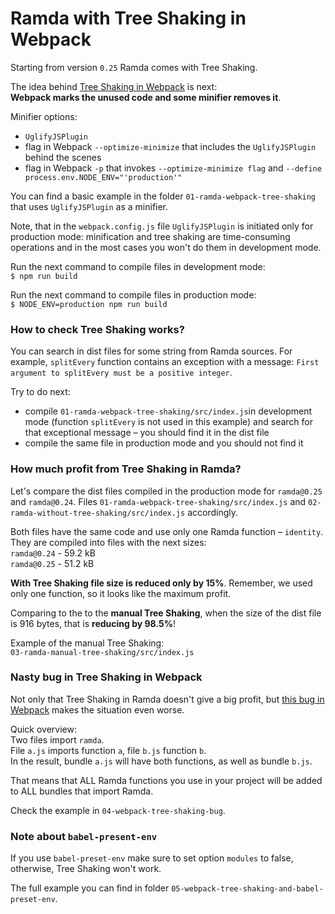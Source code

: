 # Ramda with Tree Shaking in Webpack

Starting from version `0.25` Ramda comes with Tree Shaking.

The idea behind [Tree Shaking in Webpack](https://webpack.js.org/guides/tree-shaking/) is next:<br/>
**Webpack marks the unused code and some minifier removes it**.

Minifier options:
* `UglifyJSPlugin` 
* flag in Webpack `--optimize-minimize` that includes the `UglifyJSPlugin` behind the scenes
* flag in Webpack `-p` that invokes `--optimize-minimize flag` and `--define process.env.NODE_ENV="'production'"`

You can find a basic example in the folder `01-ramda-webpack-tree-shaking` 
that uses `UglifyJSPlugin` as a minifier.

Note, that in the `webpack.config.js` file `UglifyJSPlugin` is initiated only for production mode: 
minification and tree shaking are time-consuming operations and in the most cases you won't
do them in development mode.

Run the next command to compile files in development mode:<br/>
`$ npm run build`

Run the next command to compile files in production mode:<br/>
`$ NODE_ENV=production npm run build`

### How to check Tree Shaking works?

You can search in dist files for some string from Ramda sources.
For example, `splitEvery` function contains an exception with a message:
`First argument to splitEvery must be a positive integer`.

Try to do next:
* compile `01-ramda-webpack-tree-shaking/src/index.js`in development mode
  (function `splitEvery` is not used in this example) and 
  search for that exceptional message – you should find it in the dist file
* compile the same file in production mode and you should not find it

### How much profit from Tree Shaking in Ramda?

Let's compare the dist files compiled in the production mode for `ramda@0.25` and 
`ramda@0.24`.
Files `01-ramda-webpack-tree-shaking/src/index.js` and 
`02-ramda-without-tree-shaking/src/index.js` accordingly.

Both files have the same code and use only one Ramda function – `identity`. 
They are compiled into files with the next sizes:<br/>
`ramda@0.24` - 59.2 kB <br/>
`ramda@0.25` - 51.2 kB 

**With Tree Shaking file size is reduced only by 15%**. 
Remember, we used only one function, so it looks like the maximum profit.

Comparing to the to the **manual Tree Shaking**, when the size of the dist file is 916 bytes,
that is **reducing by 98.5%**!

Example of the manual Tree Shaking:<br/>
`03-ramda-manual-tree-shaking/src/index.js`

### Nasty bug in Tree Shaking in Webpack

Not only that Tree Shaking in Ramda doesn't give a big profit,
but [this bug in Webpack](https://github.com/webpack/webpack/issues/4453) 
makes the situation even worse.

Quick overview:<br/>
Two files import `ramda`.<br/> 
File `a.js` imports function `a`, file `b.js` function `b`.<br/>
In the result, bundle `a.js` will have both functions, as well as bundle `b.js`.

That means that ALL Ramda functions you use in your project 
will be added to ALL bundles that import Ramda.

Check the example in `04-webpack-tree-shaking-bug`.

### Note about `babel-present-env`

If you use `babel-preset-env` make sure to set option `modules` to false,
otherwise, Tree Shaking won't work.

The full example you can find in folder `05-webpack-tree-shaking-and-babel-preset-env`.

